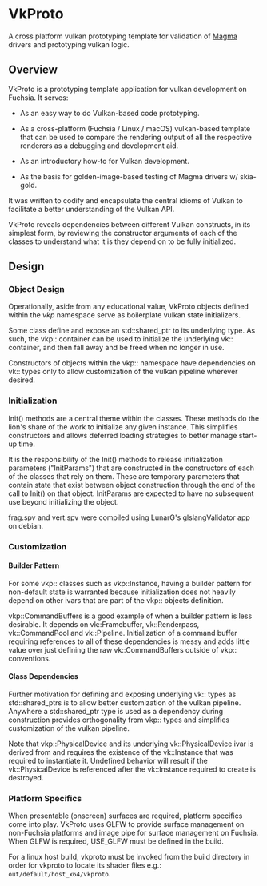 # VkProto
A cross platform vulkan prototyping template for validation of
[Magma](/docs/development/graphics/magma/README.md) drivers and prototyping vulkan
logic.

## Overview
VkProto is a prototyping template application for vulkan development on
Fuchsia.  It serves:

  - As an easy way to do Vulkan-based code prototyping.

  - As a cross-platform (Fuchsia / Linux / macOS) vulkan-based template
    that can be used to compare the rendering output of all the
    respective renderers as a debugging and development aid.

  - As an introductory how-to for Vulkan development.

  - As the basis for golden-image-based testing of Magma drivers w/ skia-gold.

It was written to codify and encapsulate the central idioms of
Vulkan to facilitate a better understanding of the Vulkan API.

VkProto reveals dependencies between different Vulkan constructs,
in its simplest form, by reviewing the constructor arguments of
each of the classes to understand what it is they depend on to
be fully initialized.

## Design

### Object Design
Operationally, aside from any educational value, VkProto objects defined
within the *vkp* namespace serve as boilerplate vulkan state initializers.

Some class define and expose an std::shared_ptr to its underlying type.
As such, the vkp:: container can be used to initialize the underlying
vk:: container, and then fall away and be freed when no longer in use.

Constructors of objects within the vkp:: namespace have dependencies on
vk:: types only to allow customization of the vulkan pipeline wherever
desired.

### Initialization
Init() methods are a central theme within the classes.  These
methods do the lion's share of the work to initialize any given
instance.  This simplifies constructors and allows deferred loading
strategies to better manage start-up time.

It is the responsibility of the Init() methods to release initialization
parameters ("InitParams") that are constructed in the constructors of
each of the classes that rely on them.  These are temporary parameters
that contain state that exist between object construction through the
end of the call to Init() on that object.  InitParams are expected to
have no subsequent use beyond initializing the object.

frag.spv and vert.spv were compiled using LunarG's
glslangValidator app on debian.

### Customization

#### Builder Pattern
For some vkp:: classes such as vkp::Instance, having a builder pattern
for non-default state is warranted because initialization does not
heavily depend on other ivars that are part of the vkp:: objects
definition.

vkp::CommandBuffers is a good example of when a builder pattern is less
desirable.  It depends on vk::Framebuffer, vk::Renderpass, vk::CommandPool
and vk::Pipeline.  Initialization of a command buffer requiring references
to all of these dependencies is messy and adds little value over just
defining the raw vk::CommandBuffers outside of vkp:: conventions.

#### Class Dependencies
Further motivation for defining and exposing underlying vk:: types
as std::shared_ptrs is to allow better customization of the vulkan
pipeline.  Anywhere a std::shared_ptr type is used as a dependency
during construction provides orthogonality from vkp:: types and
simplifies customization of the vulkan pipeline.

Note that vkp::PhysicalDevice and its underlying vk::PhysicalDevice
ivar is derived from and requires the existence of the vk::Instance that
was required to instantiate it.  Undefined behavior will result if
the vk::PhysicalDevice is referenced after the vk::Instance required
to create is destroyed.

### Platform Specifics
When presentable (onscreen) surfaces are required, platform specifics
come into play.  VkProto uses GLFW to provide surface management
on non-Fuchsia platforms and image pipe for surface management on
Fuchsia.  When GLFW is required, USE_GLFW must be defined in the build.

For a linux host build, vkproto must be invoked from the build
directory in order for vkproto to locate its shader files e.g.:
`out/default/host_x64/vkproto`.

